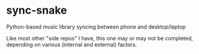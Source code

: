 # sync-snake
Python-based music library syncing between phone and desktop/laptop

Like most other "side repos" I have, this one may or may not be completed, depending on various (internal and external) factors.

